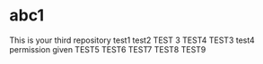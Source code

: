 # abc1
This is your third repository
test1
test2
TEST 3
TEST4
TEST3
test4
permission given
TEST5
TEST6
TEST7
TEST8
TEST9
